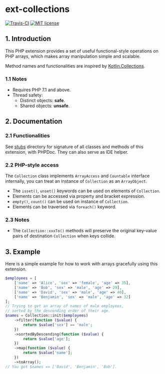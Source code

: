 # ext-collections

[![Travis-CI](https://travis-ci.org/CismonX/ext-collections.svg?branch=master)](https://travis-ci.org/CismonX/ext-collections)
[![MIT license](https://img.shields.io/badge/licence-MIT-blue.svg)](https://opensource.org/licenses/MIT)

## 1. Introduction

This PHP extension provides a set of useful functional-style operations on PHP arrays, which makes array manipulation simple and scalable.

Method names and functionalities are inspired by [Kotlin.Collections](https://kotlinlang.org/api/latest/jvm/stdlib/kotlin.collections/).

### 1.1 Notes

* Requires PHP 7.1 and above.
* Thread safety:
  * Distinct objects: **safe**.
  * Shared objects: **unsafe**.

## 2. Documentation

### 2.1 Functionalities

See [stubs](stubs/) directory for signature of all classes and methods of this extension, with PHPDoc. They can also serve as IDE helper.

### 2.2 PHP-style access

The `Collection` class implements `ArrayAccess` and `Countable` interface internally, you can treat an instance of `Collection` as an `ArrayObject`.

* The `isset()`, `unset()` keywords can be used on elements of `Collection`.
* Elements can be accessed via property and bracket expression.
* `empty()`, `count()` can be used on instance of `Collection`.
* Elements can be traversed via `foreach()` keyword.

### 2.3 Notes

* The `Collection::xxxTo()` methods will preserve the original key-value pairs of destination `Collection` when keys collide.

## 3. Example

Here is a simple example for how to work with arrays gracefully using this extension.

```php
$employees = [
    ['name' => 'Alice', 'sex' => 'female', 'age' => 35],
    ['name' => 'Bob', 'sex' => 'male', 'age' => 29],
    ['name' => 'David', 'sex' => 'male', 'age' => 40],
    ['name' => 'Benjamin', 'sex' => 'male', 'age' => 32]
];
// Trying to get an array of names of male employees,
// sorted by the descending order of their age.
$names = Collection::init($employees)
    ->filter(function ($value) {
        return $value['sex'] == 'male';
    })
    ->sortedByDescending(function ($value) {
        return $value['age'];
    })
    ->map(function ($value) {
        return $value['name'];
    })
    ->toArray();
// You got $names == ['David', 'Benjamin', 'Bob'].
```
